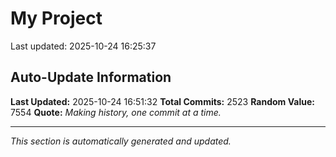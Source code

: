 # My Project


Last updated: 2025-10-24 16:25:37


































































































































































































































































































































































































































































































































































































































































































































































































































































































































































































































































































































































































































































































































































































































































































































































































































































































































































































































































































































































































































































































































































































































































































































































































































































































































































































































































































































































































































































































































































































































## Auto-Update Information

**Last Updated:** 2025-10-24 16:51:32
**Total Commits:** 2523
**Random Value:** 7554
**Quote:** _Making history, one commit at a time._

---
_This section is automatically generated and updated._
